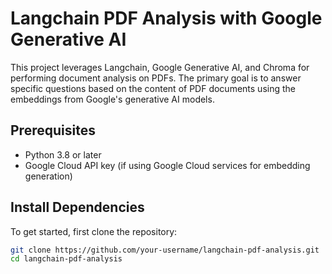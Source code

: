 # Langchain PDF Analysis with Google Generative AI

This project leverages Langchain, Google Generative AI, and Chroma for performing document analysis on PDFs. The primary goal is to answer specific questions based on the content of PDF documents using the embeddings from Google's generative AI models.

## **Prerequisites**

- Python 3.8 or later
- Google Cloud API key (if using Google Cloud services for embedding generation)

## **Install Dependencies**

To get started, first clone the repository:

```bash
git clone https://github.com/your-username/langchain-pdf-analysis.git
cd langchain-pdf-analysis

